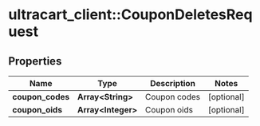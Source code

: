 # ultracart_client::CouponDeletesRequest

## Properties
Name | Type | Description | Notes
------------ | ------------- | ------------- | -------------
**coupon_codes** | **Array&lt;String&gt;** | Coupon codes | [optional] 
**coupon_oids** | **Array&lt;Integer&gt;** | Coupon oids | [optional] 


